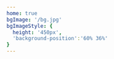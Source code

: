 ```yaml
---
home: true
bgImage: '/bg.jpg'
bgImageStyle: {
  height: '450px',
  'background-position':'60% 36%'
}
---
```


